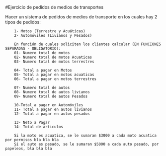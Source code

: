 #Ejercicio de pedidos de medios de transportes

Hacer un sistema de pedidos de medios de transporte en los cuales hay 2 tipos de pedidos:

        1- Motos (Terrestre y Acuáticas)
        2- Automóviles (Livianos y Pesados)

        En función de cuales soliciten los clientes calcular (EN FUNCIONES SEPARADAS - OBLIGATORIO):
        01- Numero total de motos
        02- Numero total de motos Acuaticas
        03- Numero total de motos terrestres

        04- Total a pagar en Motos
        05- Total a pagar en motos acuaticas
        06- Total a pagar en motos terrestres
        
        07- Numero total de autos
        08- Numero total de autos livianos
        09- Numero total de autos Pesados

        10-Total a pagar en Automóviles
        11- Total a pagar en autos livianos
        12- Total a pagar en autos pesados
        
        13- Neto a Pagar
        14- Total de articulos

        Si la moto es acuatica, se le sumaran $3000 a cada moto acuatica por permisos bla bla bla
        Si el auto es pesado, se le sumaran $5000 a cada auto pesado, por papeleos, bla bla bla
